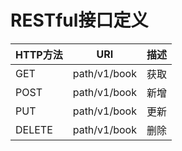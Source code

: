 # RESTful接口定义
|HTTP方法|URI|描述|
|----|----|----|
|GET|path/v1/book|获取|
|POST|path/v1/book|新增|
|PUT|path/v1/book|更新|
|DELETE|path/v1/book|删除|
